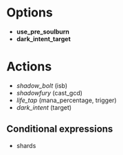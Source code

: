 

# Options
  * **use\_pre\_soulburn**
  * **dark\_intent\_target**

# Actions
  * _shadow\_bolt_ (isb)
  * _shadowfury_ (cast\_gcd)
  * _life\_tap_ (mana\_percentage, trigger)
  * _dark\_intent_ (target)

## Conditional expressions
  * shards